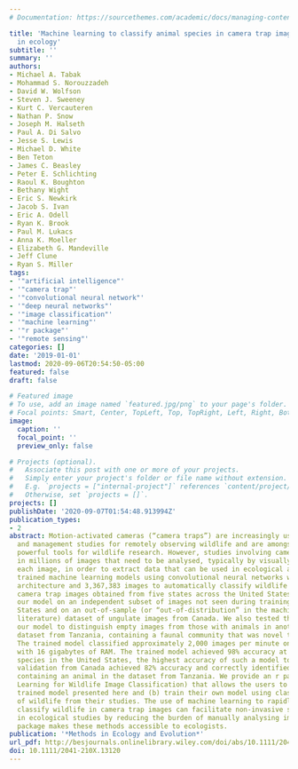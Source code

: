 ```yaml
---
# Documentation: https://sourcethemes.com/academic/docs/managing-content/

title: 'Machine learning to classify animal species in camera trap images: Applications
  in ecology'
subtitle: ''
summary: ''
authors:
- Michael A. Tabak
- Mohammad S. Norouzzadeh
- David W. Wolfson
- Steven J. Sweeney
- Kurt C. Vercauteren
- Nathan P. Snow
- Joseph M. Halseth
- Paul A. Di Salvo
- Jesse S. Lewis
- Michael D. White
- Ben Teton
- James C. Beasley
- Peter E. Schlichting
- Raoul K. Boughton
- Bethany Wight
- Eric S. Newkirk
- Jacob S. Ivan
- Eric A. Odell
- Ryan K. Brook
- Paul M. Lukacs
- Anna K. Moeller
- Elizabeth G. Mandeville
- Jeff Clune
- Ryan S. Miller
tags:
- '"artificial intelligence"'
- '"camera trap"'
- '"convolutional neural network"'
- '"deep neural networks"'
- '"image classification"'
- '"machine learning"'
- '"r package"'
- '"remote sensing"'
categories: []
date: '2019-01-01'
lastmod: 2020-09-06T20:54:50-05:00
featured: false
draft: false

# Featured image
# To use, add an image named `featured.jpg/png` to your page's folder.
# Focal points: Smart, Center, TopLeft, Top, TopRight, Left, Right, BottomLeft, Bottom, BottomRight.
image:
  caption: ''
  focal_point: ''
  preview_only: false

# Projects (optional).
#   Associate this post with one or more of your projects.
#   Simply enter your project's folder or file name without extension.
#   E.g. `projects = ["internal-project"]` references `content/project/deep-learning/index.md`.
#   Otherwise, set `projects = []`.
projects: []
publishDate: '2020-09-07T01:54:48.913994Z'
publication_types:
- 2
abstract: Motion-activated cameras (“camera traps”) are increasingly used in ecological
  and management studies for remotely observing wildlife and are amongst the most
  powerful tools for wildlife research. However, studies involving camera traps result
  in millions of images that need to be analysed, typically by visually observing
  each image, in order to extract data that can be used in ecological analyses. We
  trained machine learning models using convolutional neural networks with the ResNet-18
  architecture and 3,367,383 images to automatically classify wildlife species from
  camera trap images obtained from five states across the United States. We tested
  our model on an independent subset of images not seen during training from the United
  States and on an out-of-sample (or “out-of-distribution” in the machine learning
  literature) dataset of ungulate images from Canada. We also tested the ability of
  our model to distinguish empty images from those with animals in another out-of-sample
  dataset from Tanzania, containing a faunal community that was novel to the model.
  The trained model classified approximately 2,000 images per minute on a laptop computer
  with 16 gigabytes of RAM. The trained model achieved 98% accuracy at identifying
  species in the United States, the highest accuracy of such a model to date. Out-of-sample
  validation from Canada achieved 82% accuracy and correctly identified 94% of images
  containing an animal in the dataset from Tanzania. We provide an r package (Machine
  Learning for Wildlife Image Classification) that allows the users to (a) use the
  trained model presented here and (b) train their own model using classified images
  of wildlife from their studies. The use of machine learning to rapidly and accurately
  classify wildlife in camera trap images can facilitate non-invasive sampling designs
  in ecological studies by reducing the burden of manually analysing images. Our r
  package makes these methods accessible to ecologists.
publication: '*Methods in Ecology and Evolution*'
url_pdf: http://besjournals.onlinelibrary.wiley.com/doi/abs/10.1111/2041-210X.13120
doi: 10.1111/2041-210X.13120
---
```

